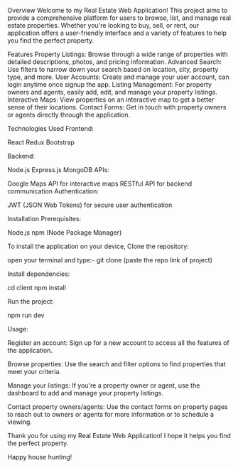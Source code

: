 Overview Welcome to my Real Estate Web Application! This project aims to provide a comprehensive platform for users to browse, list, and manage real estate properties. Whether you're looking to buy, sell, or rent, our application offers a user-friendly interface and a variety of features to help you find the perfect property.

Features Property Listings: Browse through a wide range of properties with detailed descriptions, photos, and pricing information. Advanced Search: Use filters to narrow down your search based on location, city, property type, and more. User Accounts: Create and manage your user account, can login anytime once signup the app. Listing Management: For property owners and agents, easily add, edit, and manage your property listings. Interactive Maps: View properties on an interactive map to get a better sense of their locations. Contact Forms: Get in touch with property owners or agents directly through the application.

Technologies Used Frontend:

React Redux Bootstrap

Backend:

Node.js Express.js MongoDB APIs:

Google Maps API for interactive maps RESTful API for backend communication Authentication:

JWT (JSON Web Tokens) for secure user authentication

Installation Prerequisites:

Node.js npm (Node Package Manager)

To install the application on your device, Clone the repository:

open your terminal and type:- git clone (paste the repo link of project)

Install dependencies:

cd client npm install

Run the project:

npm run dev

Usage:

Register an account: Sign up for a new account to access all the features of the application.

Browse properties: Use the search and filter options to find properties that meet your criteria.

Manage your listings: If you're a property owner or agent, use the dashboard to add and manage your property listings.

Contact property owners/agents: Use the contact forms on property pages to reach out to owners or agents for more information or to schedule a viewing.

Thank you for using my Real Estate Web Application! I hope it helps you find the perfect property.

Happy house hunting!
